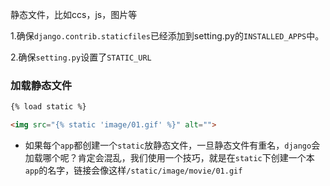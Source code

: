 静态文件，比如ccs，js，图片等

1.确保`django.contrib.staticfiles`已经添加到setting.py的`INSTALLED_APPS`中。

2.确保`setting.py`设置了`STATIC_URL`

### 加载静态文件

```html
{% load static %}

<img src="{% static 'image/01.gif' %}" alt="">
```
* 如果每个`app`都创建一个`static`放静态文件，一旦静态文件有重名，`django`会加载哪个呢？肯定会混乱，我们使用一个技巧，就是在`static`下创建一个本`app`的名字，链接会像这样`/static/image/movie/01.gif`